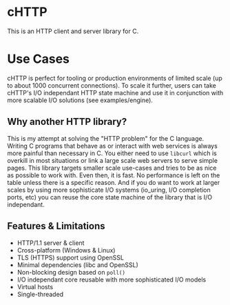 # cHTTP

This is an HTTP client and server library for C.

# Use Cases

cHTTP is perfect for tooling or production environments of limited scale (up to about 1000 concurrent connections). To scale it further, users can take cHTTP's I/O independant HTTP state machine and use it in conjunction with more scalable I/O solutions (see examples/engine).

## Why another HTTP library?

This is my attempt at solving the "HTTP problem" for the C language. Writing C programs that behave as or interact with web services is always more painful than necessary in C. You either need to use `libcurl` which is overkill in most situations or link a large scale web servers to serve simple pages. This library targets smaller scale use-cases and tries to be as nice as possible to work with. Even then, it is fast. No performance is left on the table unless there is a specific reason. And if you do want to work at larger scales by using more sophisticate I/O systems (io_uring, I/O completion ports, etc) you can reuse the core state machine of the library that is I/O independant.

## Features & Limitations
* HTTP/1.1 server & client
* Cross-platform (Windows & Linux)
* TLS (HTTPS) support using OpenSSL
* Minimal dependencies (libc and OpenSSL)
* Non-blocking design based on `poll()`
* I/O independant core reusable with more sophisticated I/O models
* Virtual hosts
* Single-threaded
